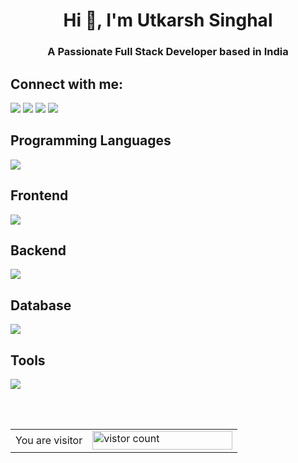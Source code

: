 <h1 align="center">Hi 👋, I'm Utkarsh Singhal</h1>
<h3 align="center">A Passionate Full Stack Developer based in India</h3>

<h2 align="left">Connect with me:</h2>
<a href="https://linkedin.com/in/utkarsh-singhal-4a0407253" target="_blank"><img src="https://skills.thijs.gg/icons?i=linkedin&theme=dark" /></a>
<a href="https://github.com/Utkarsh-Singhal-26" target="_blank"><img src="https://skills.thijs.gg/icons?i=github&theme=dark" /></a>
<a href="https://discord.com/users/1041353196167250010" target="_blank"><img src="https://skills.thijs.gg/icons?i=discord&theme=dark" /></a>
<a href="mailto:singhalutkarsh26@gmail.com" target="_blank"><img src="https://skills.thijs.gg/icons?i=gmail&theme=dark" /></a>

<h2 align="left">Programming Languages</h2>
<img src="https://skills.thijs.gg/icons?i=js,python,cpp,c&theme=dark" />
<h2 align="left">Frontend</h2>
<img src="https://skills.thijs.gg/icons?i=html,css,react,tailwind,materialui,sass,styledcomponents,bootstrap,jquery&theme=dark"/>
<h2 align="left">Backend</h2>
<img src="https://skills.thijs.gg/icons?i=nodejs,express,php&theme=dark"/>
<h2 align="left">Database</h2>
<img src="https://skills.thijs.gg/icons?i=firebase,mongodb,supabase,mysql&theme=dark"/>
<h2 align="left">Tools</h2>
<img src="https://skills.thijs.gg/icons?i=git,figma,vscode,postman,netlify,vercel&theme=dark"/>

<br /><br />

<table>
  <tr>
    <td>You are visitor</td>
    <td><img src="https://profile-counter.glitch.me/Utkarsh-Singhal-26/count.svg" alt="vistor count" height="30" width="224" /></td>
  </tr>
</table>
